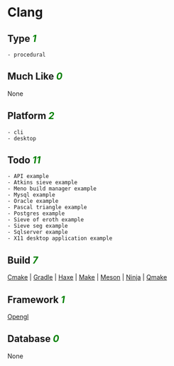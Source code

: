 # Clang

## Type <i style='color:green;'>1</i>
	- procedural
## Much Like <i style='color:green;'>0</i>
None
## Platform <i style='color:green;'>2</i>
	- cli
	- desktop
## Todo <i style='color:green;'>11</i>
	- API example
	- Atkins sieve example
	- Meno build manager example
	- Mysql example
	- Oracle example
	- Pascal triangle example
	- Postgres example
	- Sieve of eroth example
	- Sieve seg example
	- Sqlserver example
	- X11 desktop application example
## Build <i style='color:green;'>7</i>
[Cmake](https://github.com/bearddan2000?tab=repositories&q=clang+cmake&type=&language=&sort=) | [Gradle](https://github.com/bearddan2000?tab=repositories&q=clang+gradle&type=&language=&sort=) | [Haxe](https://github.com/bearddan2000?tab=repositories&q=clang+haxe&type=&language=&sort=) | [Make](https://github.com/bearddan2000?tab=repositories&q=clang+make&type=&language=&sort=) | [Meson](https://github.com/bearddan2000?tab=repositories&q=clang+meson&type=&language=&sort=) | [Ninja](https://github.com/bearddan2000?tab=repositories&q=clang+ninja&type=&language=&sort=) | [Qmake](https://github.com/bearddan2000?tab=repositories&q=clang+qmake&type=&language=&sort=)
## Framework <i style='color:green;'>1</i>
[Opengl](https://github.com/bearddan2000?tab=repositories&q=clang+opengl&type=&language=&sort=)
## Database <i style='color:green;'>0</i>
None